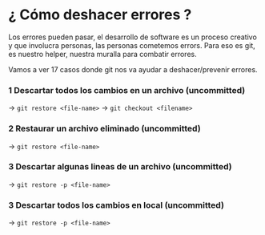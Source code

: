 # ¿ Cómo deshacer errores ?

Los errores pueden pasar, el desarrollo de software es un proceso creativo y que involucra personas, las personas cometemos errors.
Para eso es git, es nuestro helper, nuestra muralla para combatir errores.

Vamos a ver 17 casos donde git nos va ayudar a deshacer/prevenir errores.

### 1 Descartar todos los cambios en un archivo (uncommitted)

-> `git restore <file-name>`
-> `git checkout <filename>`

### 2 Restaurar un archivo eliminado (uncommitted)

-> `git restore <file-name>`

### 3 Descartar algunas lineas de un archivo (uncommitted)

-> `git restore -p <file-name>`

### 3 Descartar todos los cambios en local (uncommitted)

-> `git restore -p <file-name>`
